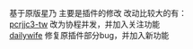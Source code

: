 基于原版星乃 主要是插件的修改
改动比较大的有：  
[pcrjjc3-tw](hoshino%2Fmodules%2Fpcrjjc3-tw) 改为协程并发，并加入关注功能  
[dailywife](hoshino%2Fmodules%2Fdailywife) 修复原插件部分bug，并加入新功能